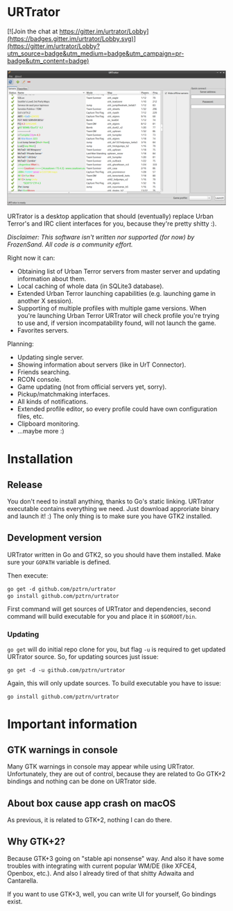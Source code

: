# URTrator

[![Join the chat at https://gitter.im/urtrator/Lobby](https://badges.gitter.im/urtrator/Lobby.svg)](https://gitter.im/urtrator/Lobby?utm_source=badge&utm_medium=badge&utm_campaign=pr-badge&utm_content=badge)

![Main Window](/doc/screenshots/0.1-main_window.png)

URTrator is a desktop application that should (eventually) replace
Urban Terror's and IRC client interfaces for you, because they're
pretty shitty :).

*Disclaimer: This software isn't written nor supported (for now) by FrozenSand.
All code is a community effort.*

Right now it can:

* Obtaining list of Urban Terror servers from master server and
updating information about them.
* Local caching of whole data (in SQLite3 database).
* Extended Urban Terror launching capabilities (e.g. launching game
in another X session).
* Supporting of multiple profiles with multiple game versions.
When you're launching Urban Terror URTrator will check profile you're
trying to use and, if version incompatability found, will not launch
the game.
* Favorites servers.

Planning:

* Updating single server.
* Showing information about servers (like in UrT Connector).
* Friends searching.
* RCON console.
* Game updating (not from official servers yet, sorry).
* Pickup/matchmaking interfaces.
* All kinds of notifications.
* Extended profile editor, so every profile could have own configuration
files, etc.
* Clipboard monitoring.
* ...maybe more :)

# Installation

## Release

You don't need to install anything, thanks to Go's static linking.
URTrator executable contains everything we need. Just download
approriate binary and launch it! :) The only thing is to make
sure you have GTK2 installed.

## Development version

URTrator written in Go and GTK2, so you should have them installed.
Make sure your ``GOPATH`` variable is defined.

Then execute:

```
go get -d github.com/pztrn/urtrator
go install github.com/pztrn/urtrator
```

First command will get sources of URTrator and dependencies, second
command will build executable for you and place it in ``$GOROOT/bin``.


### Updating

``go get`` will do initial repo clone for you, but flag ``-u`` is
required to get updated URTrator source. So, for updating sources
just issue:

```
go get -d -u github.com/pztrn/urtrator
```

Again, this will only update sources. To build executable you have to
issue:

```
go install github.com/pztrn/urtrator
```

# Important information

## GTK warnings in console

Many GTK warnings in console may appear while using URTrator. Unfortunately,
they are out of control, because they are related to Go GTK+2 bindings
and nothing can be done on URTrator side.

## About box cause app crash on macOS

As previous, it is related to GTK+2, nothing I can do there.

## Why GTK+2?

Because GTK+3 going on "stable api nonsense" way. And also it have some
troubles with integrating with current popular WM/DE (like XFCE4,
Openbox, etc.). And also I already tired of that shitty Adwaita and
Cantarella.

If you want to use GTK+3, well, you can write UI for yourself, Go
bindings exist.
